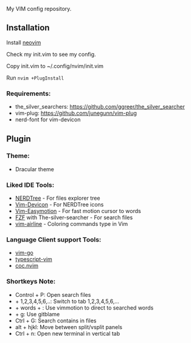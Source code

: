 My VIM config repository.

## Installation

Install [neovim](https://neovim.io/)

Check my init.vim to see my config.

Copy init.vim to ~/.config/nvim/init.vim

Run `nvim +PlugInstall`

### Requirements:
- the_silver_searchers: https://github.com/ggreer/the_silver_searcher
- vim-plug: https://github.com/junegunn/vim-plug
- nerd-font for vim-devicon

## Plugin

### Theme:
- Dracular theme

### Liked IDE Tools:

- [NERDTree](https://github.com/preservim/nerdtree) - For files explorer tree
- [Vim-Devicon](https://github.com/ryanoasis/vim-devicons) - For NERDTree icons
- [Vim-Easymotion](https://github.com/easymotion/vim-easymotion) - For fast motion cursor to words
- [FZF](https://github.com/junegunn/fzf) with The-silver-searcher - For search files
- [vim-airline]() - Coloring commands type in Vim 

### Language Client support Tools:
- [vim-go](https://github.com/fatih/vim-go)
- [typescript-vim](https://github.com/leafgarland/typescript-vim)
- [coc.nvim](https://github.com/neoclide/coc.nvim)

### Shortkeys Note:
- Control + P: Open search files
- <Leader> + 1,2,3,4,5,6,..: Switch to tab 1,2,3,4,5,6,...
- <Leader> + words + <Enter>: Use vimmotion to direct to searched words
- <Leader> + g: Use gitblame
- Ctrl + G: Search contains in files
- alt + hjkl: Move between split/vsplit panels
- Ctrl + n: Open new terminal in vertical tab
